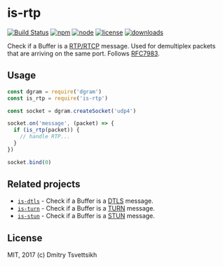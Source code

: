 # is-rtp

[![Build Status](https://travis-ci.org/reklatsmasters/is-rtp.svg?branch=master)](https://travis-ci.org/reklatsmasters/is-rtp)
[![npm](https://img.shields.io/npm/v/is-rtp.svg)](https://npmjs.org/package/is-rtp)
[![node](https://img.shields.io/node/v/is-rtp.svg)](https://npmjs.org/package/is-rtp)
[![license](https://img.shields.io/npm/l/is-rtp.svg)](https://npmjs.org/package/is-rtp)
[![downloads](https://img.shields.io/npm/dm/is-rtp.svg)](https://npmjs.org/package/is-rtp)

Check if a Buffer is a [RTP/RTCP](https://tools.ietf.org/html/rfc3550) message. Used for demultiplex packets that are arriving on the same port. Follows [RFC7983](https://tools.ietf.org/html/rfc7983#section-7).

## Usage

```js
const dgram = require('dgram')
const is_rtp = require('is-rtp')

const socket = dgram.createSocket('udp4')

socket.on('message', (packet) => {
  if (is_rtp(packet)) {
    // handle RTP...
  }
})

socket.bind(0)
```

## Related projects

* [`is-dtls`](https://github.com/reklatsmasters/is-dtls) - Check if a Buffer is a [DTLS](https://tools.ietf.org/html/rfc4347) message.
* [`is-turn`](https://github.com/reklatsmasters/is-turn) - Check if a Buffer is a [TURN](https://tools.ietf.org/html/rfc5766) message.
* [`is-stun`](https://github.com/reklatsmasters/is-stun) - Check if a Buffer is a [STUN](https://tools.ietf.org/html/rfc5389) message.

## License

MIT, 2017 (c) Dmitry Tsvettsikh
